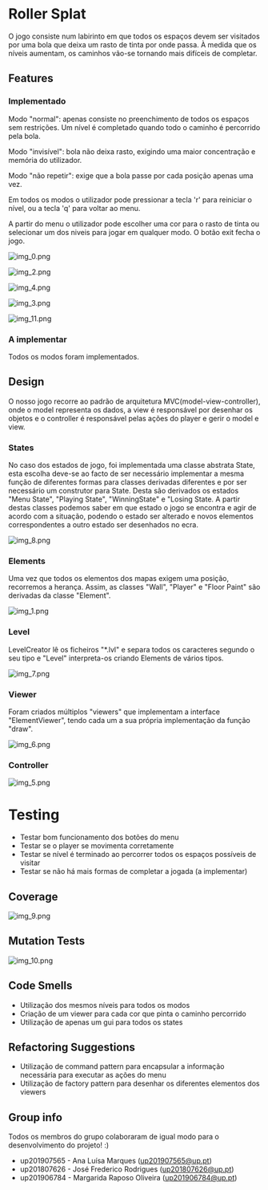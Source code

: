 # Roller Splat
O jogo consiste num labirinto em que todos os espaços devem ser visitados por uma 
bola que deixa um rasto de tinta por onde passa. À medida que os níveis aumentam, os caminhos vão-se tornando mais difíceis de completar.


## Features
### Implementado
Modo "normal": apenas consiste no preenchimento de todos os espaços sem restrições. 
Um nível é completado quando todo o caminho é percorrido pela bola. 

Modo "invisível": bola não deixa rasto, exigindo uma maior concentração e memória do utilizador.

Modo "não repetir": exige que a bola passe por cada posição apenas uma vez.

Em todos os modos o utilizador pode pressionar a tecla 'r' para reiniciar o nível, ou
a tecla 'q' para voltar ao menu.

A partir do menu o utilizador pode escolher uma cor para o rasto de tinta
ou selecionar um dos niveis para jogar em qualquer modo. O botão exit fecha 
o jogo.

![img_0.png](img_0.png)

![img_2.png](img_2.png)

![img_4.png](img_4.png)

![img_3.png](img_3.png)

![img_11.png](img_11.png)

### A implementar
Todos os modos foram implementados.

## Design
O nosso jogo recorre ao padrão de arquitetura MVC(model-view-controller), onde o model representa os dados,
a view é responsável por desenhar os objetos e o controller é responsável pelas ações do player e gerir o model e view.

### States
No caso dos estados de jogo, foi implementada uma classe abstrata State, esta escolha deve-se ao facto de ser necessário
implementar a mesma função de diferentes formas para classes derivadas diferentes e por ser necessário um construtor
para State. Desta são derivados os estados "Menu State", "Playing State", "WinningState" e "Losing State.
A partir destas classes podemos saber em que estado o jogo se encontra e agir de acordo com a situação, podendo o estado ser 
alterado e novos elementos correspondentes a outro estado ser desenhados no ecra.

![img_8.png](img_8.png)

### Elements
Uma vez que todos os elementos dos mapas exigem uma posição, recorremos a herança. Assim, as 
classes "Wall", "Player" e "Floor Paint" são derivadas da classe "Element".

![img_1.png](img_1.png)

### Level
LevelCreator lê os ficheiros "*.lvl" e separa todos os caracteres segundo o seu tipo e "Level" interpreta-os criando 
Elements de vários tipos.

![img_7.png](img_7.png)

### Viewer
Foram criados múltiplos "viewers" que implementam a interface "ElementViewer", tendo cada um a sua própria implementação
da função "draw".

![img_6.png](img_6.png)

### Controller
![img_5.png](img_5.png)

# Testing
- Testar bom funcionamento dos botões do menu  
- Testar se o player se movimenta corretamente  
- Testar se nível é terminado ao percorrer todos os espaços possíveis de visitar  
- Testar se não há mais formas de completar a jogada (a implementar)  

## Coverage
![img_9.png](img_9.png)

## Mutation Tests

![img_10.png](img_10.png)

## Code Smells
- Utilização dos mesmos níveis para todos os modos
- Criação de um viewer para cada cor que pinta o caminho percorrido
- Utilização de apenas um gui para todos os states

## Refactoring Suggestions
- Utilização de command pattern para encapsular a informação necessária para executar as ações do menu
- Utilização de factory pattern para desenhar os diferentes elementos dos viewers   

## Group info
 
Todos os membros do grupo colaboraram de igual modo para o desenvolvimento do projeto! :)

- up201907565 - Ana Luísa Marques (up201907565@up.pt)
- up201807626 - José Frederico Rodrigues (up201807626@up.pt)
- up201906784 - Margarida Raposo Oliveira (up201906784@up.pt)


